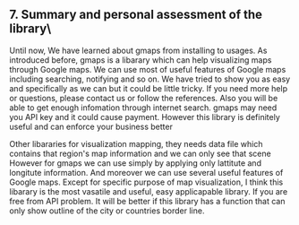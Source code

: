 ## 7. Summary and personal assessment of the library\
Until now, We have learned about gmaps from installing to usages. 
As introduced before, gmaps is a libarary which can help visualizing maps through Google maps.
We can use most of useful features of Google maps including searching, notifying and so on.
We have tried to show you as easy and specifically as we can but it could be little tricky. 
If you need more help or questions, please contact us or follow the references. 
Also you will be able to get enough infomation through internet search.
gmaps may need you API key and it could cause payment.
However this library is definitely useful and can enforce your business better

Other libararies for visualization mapping, they needs data file which contains that region's map information
and we can only see that scene
However for gmaps we can use simply by applying only lattitute and longitute information. 
And moreover we can use several useful features of Google maps.
Except for specific purpose of map visualization, I think this libarary is the most vasatile and useful, easy applicapable library. If you are free from API problem.
It will be better if this library has a function that can only show outline of the city or countries border line.